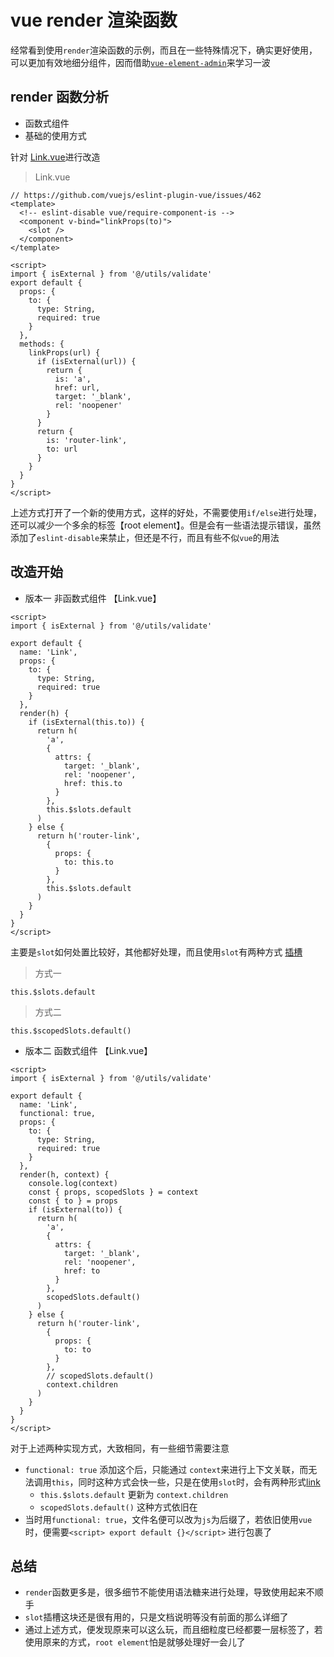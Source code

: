 # vue render 渲染函数

经常看到使用`render`渲染函数的示例，而且在一些特殊情况下，确实更好使用，可以更加有效地细分组件，因而借助[`vue-element-admin`](https://github.com/PanJiaChen/vue-element-admin)来学习一波

## render 函数分析

- 函数式组件
- 基础的使用方式

针对 [Link.vue](https://github.com/PanJiaChen/vue-element-admin/blob/master/src/layout/components/Sidebar/Link.vue)进行改造

> Link.vue

```
// https://github.com/vuejs/eslint-plugin-vue/issues/462
<template>
  <!-- eslint-disable vue/require-component-is -->
  <component v-bind="linkProps(to)">
    <slot />
  </component>
</template>

<script>
import { isExternal } from '@/utils/validate'
export default {
  props: {
    to: {
      type: String,
      required: true
    }
  },
  methods: {
    linkProps(url) {
      if (isExternal(url)) {
        return {
          is: 'a',
          href: url,
          target: '_blank',
          rel: 'noopener'
        }
      }
      return {
        is: 'router-link',
        to: url
      }
    }
  }
}
</script>
```

上述方式打开了一个新的使用方式，这样的好处，不需要使用`if/else`进行处理，还可以减少一个多余的标签【root element】。但是会有一些语法提示错误，虽然添加了`eslint-disable`来禁止，但还是不行，而且有些不似`vue`的用法

## 改造开始

- 版本一 非函数式组件 【Link.vue】

```
<script>
import { isExternal } from '@/utils/validate'

export default {
  name: 'Link',
  props: {
    to: {
      type: String,
      required: true
    }
  },
  render(h) {
    if (isExternal(this.to)) {
      return h(
        'a',
        {
          attrs: {
            target: '_blank',
            rel: 'noopener',
            href: this.to
          }
        },
        this.$slots.default
      )
    } else {
      return h('router-link',
        {
          props: {
            to: this.to
          }
        },
        this.$slots.default
      )
    }
  }
}
</script>
```

主要是`slot`如何处置比较好，其他都好处理，而且使用`slot`有两种方式 [插槽](https://cn.vuejs.org/v2/guide/render-function.html#%E6%8F%92%E6%A7%BD)

> 方式一

```
this.$slots.default
```

> 方式二

```
this.$scopedSlots.default()
```

- 版本二 函数式组件 【Link.vue】

```
<script>
import { isExternal } from '@/utils/validate'

export default {
  name: 'Link',
  functional: true,
  props: {
    to: {
      type: String,
      required: true
    }
  },
  render(h, context) {
    console.log(context)
    const { props, scopedSlots } = context
    const { to } = props
    if (isExternal(to)) {
      return h(
        'a',
        {
          attrs: {
            target: '_blank',
            rel: 'noopener',
            href: to
          }
        },
        scopedSlots.default()
      )
    } else {
      return h('router-link',
        {
          props: {
            to: to
          }
        },
        // scopedSlots.default()
        context.children
      )
    }
  }
}
</script>
```

对于上述两种实现方式，大致相同，有一些细节需要注意

- `functional: true` 添加这个后，只能通过 `context`来进行上下文关联，而无法调用`this`，同时这种方式会快一些，只是在使用`slot`时，会有两种形式[link](https://cn.vuejs.org/v2/guide/render-function.html#slots-%E5%92%8C-children-%E5%AF%B9%E6%AF%94)
  - `this.$slots.default` 更新为 `context.children`
  - `scopedSlots.default()` 这种方式依旧在
- 当时用`functional: true`，文件名便可以改为`js`为后缀了，若依旧使用`vue`时，便需要`<script> export default {}</script>` 进行包裹了

## 总结

- `render`函数更多是，很多细节不能使用语法糖来进行处理，导致使用起来不顺手
- `slot`插槽这块还是很有用的，只是文档说明等没有前面的那么详细了
- 通过上述方式，便发现原来可以这么玩，而且细粒度已经都要一层标签了，若使用原来的方式，`root element`怕是就够处理好一会儿了
